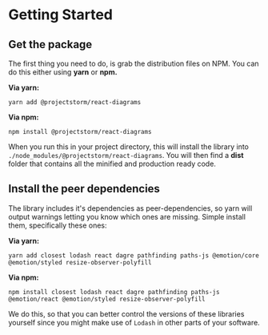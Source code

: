 # Getting Started

## Get the package

The first thing you need to do, is grab the distribution files on NPM. You can do this either using **yarn** or **npm.**

**Via yarn:**

```text
yarn add @projectstorm/react-diagrams
```

**Via npm:**

```text
npm install @projectstorm/react-diagrams
```

When you run this in your project directory, this will install the library into `./node_modules/@projectstorm/react-diagrams`. You will then find a **dist** folder that contains all the minified and production ready code.

## Install the peer dependencies

The library includes it's dependencies as peer-dependencies, so yarn will output warnings letting you know which ones are missing. Simple install them, specifically these ones:

**Via yarn:**

```text
yarn add closest lodash react dagre pathfinding paths-js @emotion/core @emotion/styled resize-observer-polyfill
```

**Via npm:**

```text
npm install closest lodash react dagre pathfinding paths-js @emotion/react @emotion/styled resize-observer-polyfill
```

We do this, so that you can better control the versions of these libraries yourself since you might make use of `Lodash` in other parts of your software.



